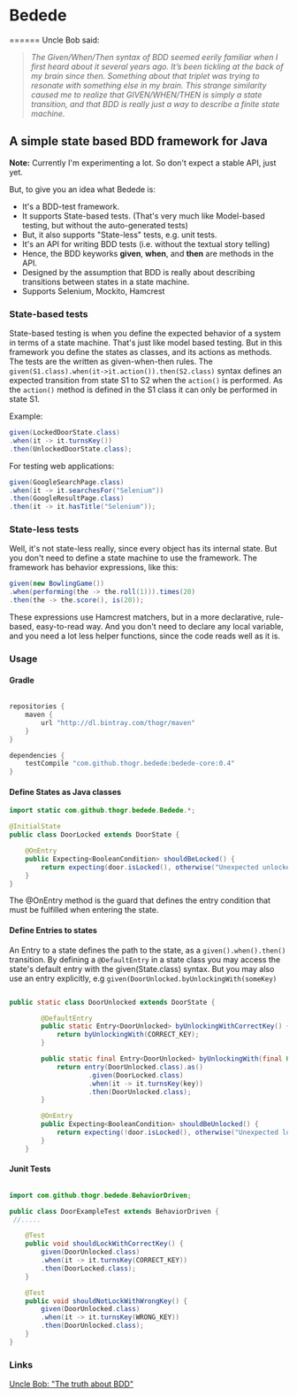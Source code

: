 # Bedede
======
Uncle Bob said:
> *The Given/When/Then syntax of BDD seemed eerily familiar when I first heard about it several years ago. It’s been tickling at the back of my brain since then. Something about that triplet was trying to resonate with something else in my brain.*
> *This strange similarity caused me to realize that GIVEN/WHEN/THEN is simply a state transition, and that BDD is really just a way to describe a finite state machine.*

## A simple state based BDD framework for Java

**Note:**
Currently I'm experimenting a lot. So don't expect a stable API, just yet.

But, to give you an idea what Bedede is:

* It's a BDD-test framework.
* It supports State-based tests. (That's very much like Model-based testing, but without the auto-generated tests)
* But, it also supports "State-less" tests, e.g. unit tests.
* It's an API for writing BDD tests (i.e. without the textual story telling)
* Hence, the BDD keyworks **given**, **when**, and **then** are methods in the API.
* Designed by the assumption that BDD is really about describing transitions between states in a state machine.
* Supports Selenium, Mockito, Hamcrest

### State-based tests

State-based testing is when you define the expected behavior of a system in terms of a state machine. That's just like model based testing. But in this framework you define the states as classes, and its actions as methods. The tests are the written as given-when-then rules.
The `given(S1.class).when(it->it.action()).then(S2.class)` syntax defines an expected transition from state S1 to S2 when the `action()` is performed. As the `action()` method is defined in the S1 class it can only be performed in state S1.

Example:
```java
given(LockedDoorState.class)
.when(it -> it.turnsKey())
.then(UnlockedDoorState.class);
```
For testing web applications:
```java
given(GoogleSearchPage.class)
.when(it -> it.searchesFor("Selenium"))
.then(GoogleResultPage.class)
.then(it -> it.hasTitle("Selenium"));
```

### State-less tests

Well, it's not state-less really, since every object has its internal state. But you don't need to define a state machine to use the framework. The framework has behavior expressions, like this:
``` java
given(new BowlingGame())
.when(performing(the -> the.roll(1))).times(20)
.then(the -> the.score(), is(20));
```
These expressions use Hamcrest matchers, but in a more declarative, rule-based, easy-to-read way.
And you don't need to declare any local variable, and you need a lot less helper functions, since the code
reads well as it is.
### Usage
#### Gradle
```groovy

repositories {
    maven {
        url "http://dl.bintray.com/thogr/maven"
    }
}

dependencies {
    testCompile "com.github.thogr.bedede:bedede-core:0.4"
}
```

#### Define States as Java classes

```java
import static com.github.thogr.bedede.Bedede.*;

@InitialState
public class DoorLocked extends DoorState {

    @OnEntry
    public Expecting<BooleanCondition> shouldBeLocked() {
        return expecting(door.isLocked(), otherwise("Unexpected unlocked door"));
    }
}
```
The @OnEntry method is the guard that defines the entry condition that must be fulfilled when entering the state.

#### Define Entries to states

An Entry to a state defines the path to the state, as a `given().when().then()` transition.
By defining a `@DefaultEntry` in a state class you may access the state's default entry with the given(State.class) syntax.
But you may also use an entry explicitly, e.g `given(DoorUnlocked.byUnlockingWith(someKey)`
```java

public static class DoorUnlocked extends DoorState {

        @DefaultEntry
        public static Entry<DoorUnlocked> byUnlockingWithCorrectKey() {
            return byUnlockingWith(CORRECT_KEY);
        }

        public static final Entry<DoorUnlocked> byUnlockingWith(final Key key) {
            return entry(DoorUnlocked.class).as()
                    .given(DoorLocked.class)
                    .when(it -> it.turnsKey(key))
                    .then(DoorUnlocked.class);
        }

        @OnEntry
        public Expecting<BooleanCondition> shouldBeUnlocked() {
            return expecting(!door.isLocked(), otherwise("Unexpected locked door"));
        }
    }

```

#### Junit Tests

```java

import com.github.thogr.bedede.BehaviorDriven;

public class DoorExampleTest extends BehaviorDriven {
 //.....

    @Test
    public void shouldLockWithCorrectKey() {
        given(DoorUnlocked.class)
        .when(it -> it.turnsKey(CORRECT_KEY))
        .then(DoorLocked.class);
    }

    @Test
    public void shouldNotLockWithWrongKey() {
        given(DoorUnlocked.class)
        .when(it -> it.turnsKey(WRONG_KEY))
        .then(DoorUnlocked.class);
    }
}
```

### Links

[Uncle Bob: "The truth about BDD"](https://sites.google.com/site/unclebobconsultingllc/the-truth-about-bdd)
